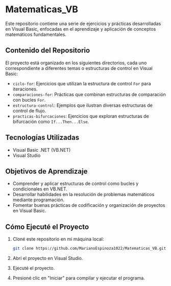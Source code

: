 # Matematicas_VB

Este repositorio contiene una serie de ejercicios y prácticas desarrolladas en Visual Basic, enfocadas en el aprendizaje y aplicación de conceptos matemáticos fundamentales.

## Contenido del Repositorio

El proyecto está organizado en los siguientes directorios, cada uno correspondiente a diferentes temas o estructuras de control en Visual Basic:

- `ciclo-for`: Ejercicios que utilizan la estructura de control `For` para iteraciones.
- `comparaciones-for`: Prácticas que combinan estructuras de comparación con bucles `For`.
- `estructura-control`: Ejemplos que ilustran diversas estructuras de control de flujo.
- `practicas-bifurcaciones`: Ejercicios que exploran estructuras de bifurcación como `If...Then...Else`.

## Tecnologías Utilizadas

- Visual Basic .NET (VB.NET)
- Visual Studio

## Objetivos de Aprendizaje

- Comprender y aplicar estructuras de control como bucles y condicionales en VB.NET.
- Desarrollar habilidades en la resolución de problemas matemáticos mediante programación.
- Fomentar buenas prácticas de codificación y organización de proyectos en Visual Basic.

## Cómo Ejecuté el Proyecto

1. Cloné este repositorio en mi máquina local:
   ```bash
   git clone https://github.com/MarianoEspinoza1022/Matematicas_VB.git
   ```

2. Abrí el proyecto en Visual Studio.
3. Ejecuté el proyecto.
4. Presioné clic en "Iniciar" para compilar y ejecutar el programa.
